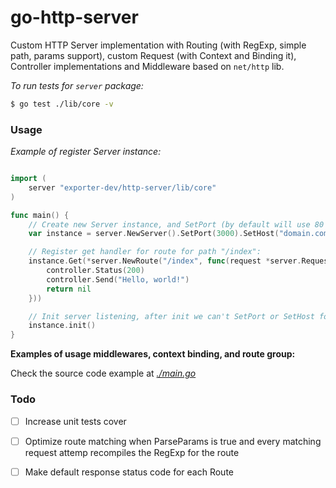 # go-http-server

Custom HTTP Server implementation with Routing (with RegExp, simple path, params support), custom Request (with Context and Binding it), Controller implementations and Middleware based on `net/http` lib.

*To run tests for `server` package:*

```bash
$ go test ./lib/core -v
```

### Usage

*Example of register Server instance:*

```go

import (
	server "exporter-dev/http-server/lib/core"
)

func main() {
	// Create new Server instance, and SetPort (by default will use 80 port) and SetHost:
	var instance = server.NewServer().SetPort(3000).SetHost("domain.com");

    // Register get handler for route for path "/index":
    instance.Get(*server.NewRoute("/index", func(request *server.Request, controller *server.Controller) error {
		controller.Status(200)
		controller.Send("Hello, world!")
		return nil
	}))

    // Init server listening, after init we can't SetPort or SetHost for the server instance:
    instance.init()
}
```

**Examples of usage middlewares, context binding, and route group:**

Check the source code example at *[./main.go](./main.go)*

### Todo

- [ ] Increase unit tests cover

- [ ] Optimize route matching when ParseParams is true and every matching request attemp recompiles the RegExp for the route

- [ ] Make default response status code for each Route